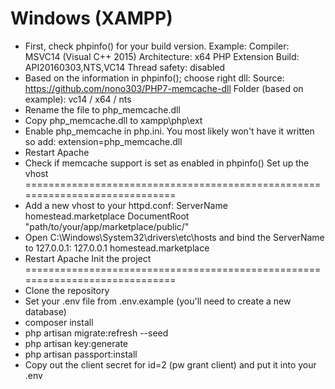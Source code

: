 Windows (XAMPP)
=============================================================================
* First, check phpinfo() for your build version. Example:
    Compiler: MSVC14 (Visual C++ 2015)
    Architecture: x64
    PHP Extension Build: API20160303,NTS,VC14
    Thread safety: disabled
* Based on the information in phpinfo(); choose right dll:
    Source: https://github.com/nono303/PHP7-memcache-dll
    Folder (based on example): vc14 / x64 / nts
* Rename the file to php_memcache.dll
* Copy php_memcache.dll to xampp\php\ext
* Enable php_memcache in php.ini. You most likely won't have it written so add:
    extension=php_memcache.dll
* Restart Apache
* Check if memcache support is set as enabled in phpinfo()
Set up the vhost
=============================================================================
* Add a new vhost to your httpd.conf:
    <VirtualHost homestead.marketplace:80>
        ServerName homestead.marketplace
        DocumentRoot "path/to/your/app/marketplace/public/"
    </VirtualHost>
* Open C:\Windows\System32\drivers\etc\hosts and bind the ServerName to 127.0.0.1:
    127.0.0.1  homestead.marketplace
* Restart Apache
Init the project
=============================================================================
* Clone the repository
* Set your .env file from .env.example (you'll need to create a new database)
* composer install
* php artisan migrate:refresh --seed
* php artisan key:generate
* php artisan passport:install
* Copy out the client secret for id=2 (pw grant client) and put it into your .env